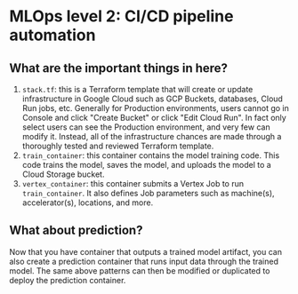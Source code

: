 # MLOps level 2: CI/CD pipeline automation

## What are the important things in here?
1. `stack.tf`: this is a Terraform template that will create or update infrastructure in Google Cloud such as GCP Buckets, databases, Cloud Run jobs, etc. Generally for Production environments, users cannot go in Console and click "Create Bucket" or click "Edit Cloud Run". In fact only select users can see the Production environment, and very few can modify it. Instead, all of the infrastructure chances are made through a thoroughly tested and reviewed Terraform template.
2. `train_container`: this container contains the model training code. This code trains the model, saves the model, and uploads the model to a Cloud Storage bucket.
3. `vertex_container`: this container submits a Vertex Job to run `train_container`. It also defines Job parameters such as machine(s), accelerator(s), locations, and more. 

## What about prediction?
Now that you have container that outputs a trained model artifact, you can also create a prediction container that runs input data through the trained model. The same above patterns can then be modified or duplicated to deploy the prediction container.